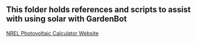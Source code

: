 ## This folder holds references and scripts to assist with using solar with GardenBot

[NREL Photovoltaic Calculator Website](https://pvwatts.nrel.gov/index.php)
